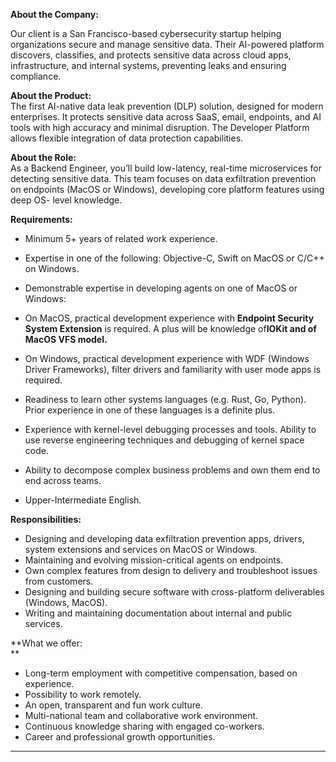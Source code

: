 **About the Company:**

Our client is a San Francisco-based cybersecurity startup helping
organizations secure and manage sensitive data. Their AI-powered platform
discovers, classifies, and protects sensitive data across cloud apps,
infrastructure, and internal systems, preventing leaks and ensuring
compliance.

**About the Product:**  
The first AI-native data leak prevention (DLP) solution, designed for modern
enterprises. It protects sensitive data across SaaS, email, endpoints, and AI
tools with high accuracy and minimal disruption. The Developer Platform allows
flexible integration of data protection capabilities.

**About the Role:**  
As a Backend Engineer, you’ll build low-latency, real-time microservices for
detecting sensitive data. This team focuses on data exfiltration prevention on
endpoints (MacOS or Windows), developing core platform features using deep OS-
level knowledge.

**Requirements:**

  * Minimum 5+ years of related work experience.
  * Expertise in one of the following: Objective-C, Swift on MacOS or C/C++ on Windows.
  * Demonstrable expertise in developing agents on one of MacOS or Windows:

  * On MacOS, practical development experience with **Endpoint Security System Extension** is required. A plus will be knowledge of**IOKit and of MacOS VFS model.**
  * On Windows, practical development experience with WDF (Windows Driver Frameworks), filter drivers and familiarity with user mode apps is required.

  * Readiness to learn other systems languages (e.g. Rust, Go, Python). Prior experience in one of these languages is a definite plus.
  * Experience with kernel-level debugging processes and tools. Ability to use reverse engineering techniques and debugging of kernel space code.
  * Ability to decompose complex business problems and own them end to end across teams.
  * Upper-Intermediate English.

**Responsibilities:**

  * Designing and developing data exfiltration prevention apps, drivers, system extensions and services on MacOS or Windows.
  * Maintaining and evolving mission-critical agents on endpoints.
  * Own complex features from design to delivery and troubleshoot issues from customers.
  * Designing and building secure software with cross-platform deliverables (Windows, MacOS).
  * Writing and maintaining documentation about internal and public services.

**What we offer:  
**

  * Long-term employment with competitive compensation, based on experience.
  * Possibility to work remotely.
  * An open, transparent and fun work culture.
  * Multi-national team and collaborative work environment.
  * Continuous knowledge sharing with engaged co-workers.
  * Career and professional growth opportunities.

****
